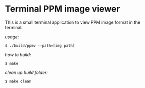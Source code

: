 # Terminal PPM image viewer

This is a small terminal application to view PPM image format in the terminal.

_usage:_

```
$ ./build/ppmv --path=[img path]
```

_how to build:_

```
$ make
```

_clean up build folder:_

```
$ make clean
```
